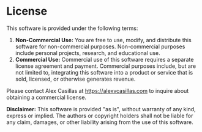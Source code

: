 # License

This software is provided under the following terms:

1. **Non-Commercial Use:** You are free to use, modify, and distribute this software for non-commercial purposes. Non-commercial purposes include personal projects, research, and educational use.
2. **Commercial Use:** Commercial use of this software requires a separate license agreement and payment. Commercial purposes include, but are not limited to, integrating this software into a product or service that is sold, licensed, or otherwise generates revenue.

Please contact Alex Casillas at https://alexvcasillas.com to inquire about obtaining a commercial license.

**Disclaimer:** This software is provided "as is", without warranty of any kind, express or implied. The authors or copyright holders shall not be liable for any claim, damages, or other liability arising from the use of this software. 